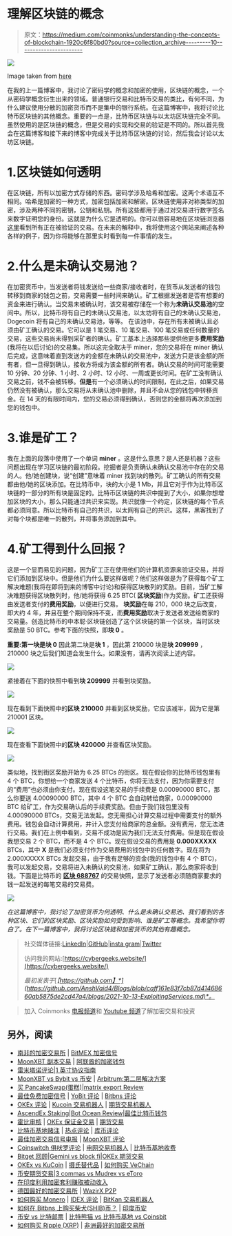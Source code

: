 # 理解区块链的概念

> 原文：<https://medium.com/coinmonks/understanding-the-concepts-of-blockchain-1920c6f80bd0?source=collection_archive---------10----------------------->

![](img/0641def6e68c73a55a97e61a479286ed.png)

Image taken from [here](https://www.finance-monthly.com/2019/08/the-top-3-cryptocurrencies-what-makes-them-a-success/)

在我的上一篇博客中，我讨论了密码学的概念和加密的使用，区块链的概念，一个从密码学概念衍生出来的领域。普通银行交易和比特币交易的类比，有何不同，为什么建议使用分散的加密货币而不是集中的银行系统。在这篇博客中，我将讨论比特币区块链的其他概念。重要的一点是，比特币区块链与以太坊区块链完全不同。虽然使用的是区块链的概念，但是交易的实现和交易的验证是不同的。所以首先我会在这篇博客和接下来的博客中完成关于比特币区块链的讨论，然后我会讨论以太坊区块链。

# 1.区块链如何透明

在区块链，所有以加密方式存储的东西。密码学涉及哈希和加密。这两个术语互不相同。哈希是加密的一种方式，加密包括加密和解密。区块链使用非对称类型的加密，涉及两种不同的密钥，公钥和私钥。所有这些都用于通过对交易进行数字签名来数字证明您的身份。这就是为什么它是透明的。你可以很容易地在区块链浏览器[这里](https://blockchain.com/explorer)看到所有正在被验证的交易。在未来的解释中，我将使用这个网站来阐述各种各样的例子，因为你将能够在那里实时看到每一件事情的发生。

# 2.什么是未确认交易池？

在加密货币中，当发送者将钱发送给一些商家/接收者时，在货币从发送者的钱包转移到商家的钱包之前，交易需要一些时间来确认。矿工根据发送者是否有想要的资金来进行确认。当交易未被确认时，该交易被存储在一个称为**未确认交易池**的空间中。所以，比特币将有自己的未确认交易池，以太坊将有自己的未确认交易池，Dogecoin 将有自己的未确认交易池，等等。
在该池中，存在所有未被确认且必须由矿工确认的交易。它可以是 1 笔交易、10 笔交易、100 笔交易或任何数量的交易，这些交易尚未得到采矿者的确认。矿工基本上选择那些提供他更多**费用奖励**(我将在以后讨论)的交易集。所以这完全取决于 miner，您的交易将在 miner 确认后完成，这意味着直到发送方的金额在未确认的交易池中，发送方只是该金额的所有者，但一旦得到确认，接收方将成为该金额的所有者。确认交易的时间可能需要 10 分钟、20 分钟、1 小时、2 小时、12 小时、一周或更长时间。在矿工没有确认交易之前，钱不会被转移。**但是**有一个必须确认的时间限制，在此之后，如果交易仍然没有被确认，那么交易将从未确认池中删除，并且不会从您的钱包中转移资金。在 14 天的有限时间内，您的交易必须得到确认，否则您的金额将再次添加到您的钱包中。

# 3.谁是矿工？

我在上面的段落中使用了一个单词 **miner** 。这是什么意思？是人还是机器？这些问题出现在学习区块链的最初阶段。挖掘者是负责确认未确认交易池中存在的交易的人。他/她创建块，说“创建”意味着 miner 找到块的散列。矿工确认的所有交易都由他/她的区块添加。在比特币中，块的大小是 1 Mb，并且它对于作为比特币区块链的一部分的所有块是固定的。比特币区块链的共识中提到了大小，如果你想增加区块的大小，那么只能通过共识来实现。共识就像一个约定，区块链的每个节点都必须同意。所以比特币有自己的共识，以太网有自己的共识。这样，黑客找到了对每个块都是唯一的散列，并将事务添加到其中。

# 4.矿工得到什么回报？

这是一个显而易见的问题，因为矿工正在使用他们的计算机资源来验证交易，并将它们添加到区块中。但是他们为什么要这样做呢？他们这样做是为了获得每个矿工解决难题(我将在即将到来的博客中讨论)和获得区块散列的奖励。目前，当矿工解决难题获得区块散列时，他/她将获得 6.25 BTC( **区块奖励**)作为奖励。矿工还获得由发送者支付的**费用奖励**，以便进行交易。
**块奖励**在每 210，000 块之后改变，即大约 4 年，并且在整个期间保持不变，而**费用奖励**取决于发送者发送给商家的交易量。创造比特币的中本聪·区块链创造了这个区块链的第一个区块，当时区块奖励是 50 BTC。参考下面的快照，即**块 0** 。

**重要:**第一块是**块 0** 因此第二块是**块 1** ，因此第 210000 块是**块 209999** ，210000 块之后我们知道会发生什么。如果没有，请再次阅读上述内容。

![](img/eed3ac3796408ae3b7aa55ac6af1b9da.png)

紧接着在下面的快照中看到**块 209999** 并看到块奖励。

![](img/604223c6e49f3c74f83c117fa498d37b.png)

现在看到下面快照中的**区块 210000** 并看到区块奖励，它应该减半，因为它是第 210001 区块。

![](img/44dbe9b7194f796703cd42ec3e1bb46b.png)

现在查看下面快照中的**区块 420000** 并查看区块奖励。

![](img/51970b04d3d2bda8c65995c762f16421.png)

类似地，找到街区奖励开始为 6.25 BTCs 的街区。现在假设你的比特币钱包里有 4 个 BTC，你想给一个商家发送 4 个比特币，你将无法支付，因为你需要支付的“费用”也必须由你支付。现在假设这笔交易的手续费是 0.00090000 BTC，那么你要送 4.00090000 BTC，其中 4 个 BTC 会自动转给商家，0.00090000 BTC 给矿工，作为交易确认后的手续费奖励。但由于我们钱包里没有 4.00090000 BTCs，交易无法发起。您无需担心计算交易过程中需要支付的额外费用。钱包会自动计算费用，并计入您支付给商家的总金额。没有费用，您无法进行交易。我们在上例中看到，交易不成功是因为我们无法支付费用。但是现在假设我想交易 2 个 BTC，而不是 4 个 BTC。现在假设交易的费用是 **0.000XXXXX** BTCs，其中 **X** 是我们必须支付作为交易费用的钱包中的任何数字。现在将为 2.000XXXXX BTCs 发起交易，由于我有足够的资金(我的钱包中有 4 个 BTC)，我可以发起交易，交易将进入未确认的交易池，如果矿工确认，那么商家将收到钱。下面是比特币的 [**区块 688767**](https://www.blockchain.com/btc/block/0000000000000000000a2b3818afc6aa08a2490a693eff4e93c027163c6d5cec) 的交易快照，显示了发送者必须随商家要求的钱一起发送的每笔交易的交易费。

![](img/56a46f4cd2697c5b5b16ed1cc01707a8.png)

*在这篇博客中，我讨论了加密货币为何透明、什么是未确认交易池、我们看到的各种区块、它们的区块奖励、区块奖励如何受到影响、谁是矿工等概念。我希望你明白了。在下一篇博客中，我将讨论区块链和加密货币的其他有趣概念。*

> 社交媒体链接:[LinkedIn](https://www.linkedin.com/in/ansh-vaid/)|[GitHub](https://github.com/AnshVaid4)|[insta gram](https://www.instagram.com/being_optimist/)|[Twitter](https://twitter.com/anshvaid4)
> 
> 访问我的网站:[https://cybergeeks.website/](https://cybergeeks.website/)
> 
> *最初发表于*[*【https://github.com】*](https://github.com/AnshVaid4/Blogs/blob/caff161e83f7cb87d41468660ab5875de2cd47a4/blogs/2021-10-13-ExploitingServices.md)*。*

> 加入 Coinmonks [电报频道](https://t.me/coincodecap)和 [Youtube 频道](https://www.youtube.com/c/coinmonks/videos)了解加密交易和投资

## 另外，阅读

*   [南非的加密交易所](https://blog.coincodecap.com/crypto-exchanges-in-south-africa) | [BitMEX 加密信号](https://blog.coincodecap.com/bitmex-crypto-signals)
*   [MoonXBT 副本交易](https://blog.coincodecap.com/moonxbt-copy-trading) | [阿联酋的加密钱包](https://blog.coincodecap.com/crypto-wallets-in-uae)
*   [雷米塔诺评论](https://blog.coincodecap.com/remitano-review)|[1 英寸协议指南](https://blog.coincodecap.com/1inch)
*   [MoonXBT vs Bybit vs 币安](https://blog.coincodecap.com/bybit-binance-moonxbt) | [Arbitrum:第二层解决方案](https://blog.coincodecap.com/arbitrum)
*   [买 PancakeSwap(蛋糕)](https://blog.coincodecap.com/buy-pancakeswap)|[matrix export Review](https://blog.coincodecap.com/matrixport-review)
*   [最佳免费加密信号](https://blog.coincodecap.com/free-crypto-signals) | [YoBit 评论](/coinmonks/yobit-review-175464162c62) | [Bitbns 评论](/coinmonks/bitbns-review-38256a07e161)
*   [OKEx 评论](/coinmonks/okex-review-6b369304110f) | [Kucoin 交易机器人](/coinmonks/kucoin-trading-bot-automate-your-trades-8cf0ca2138e0) | [期货交易机器人](/coinmonks/futures-trading-bots-5a282ccee3f5)
*   [AscendEx Staking](https://blog.coincodecap.com/ascendex-staking)|[Bot Ocean Review](https://blog.coincodecap.com/bot-ocean-review)|[最佳比特币钱包](https://blog.coincodecap.com/bitcoin-wallets-india)
*   [霍比审核](https://blog.coincodecap.com/huobi-review) | [OKEx 保证金交易](https://blog.coincodecap.com/okex-margin-trading) | [期货交易](https://blog.coincodecap.com/futures-trading)
*   [比特币基地赌注](https://blog.coincodecap.com/coinbase-staking) | [热点评论](/coinmonks/hotbit-review-cd5bec41dafb) | [库币评论](https://blog.coincodecap.com/kucoin-review)
*   [最佳加密交易信号电报](/coinmonks/best-crypto-signals-telegram-5785cdbc4b2b) | [MoonXBT 评论](/coinmonks/moonxbt-review-6e4ab26d037)
*   [Coinswitch 俱吠罗评论](/coinmonks/coinswitch-kuber-review-1a8dc5c7a739) | [电网交易机器人](https://blog.coincodecap.com/grid-trading) | [比特币基地收费](/coinmonks/coinbase-fees-831e77d4f2c5)
*   [Bitget 回顾](https://blog.coincodecap.com/bitget-review)|[Gemini vs block fi](https://blog.coincodecap.com/gemini-vs-blockfi)|[OKEx 期货交易](https://blog.coincodecap.com/okex-futures-trading)
*   [OKEx vs KuCoin](https://blog.coincodecap.com/okex-kucoin) | [摄氏替代品](https://blog.coincodecap.com/celsius-alternatives) | [如何购买 VeChain](https://blog.coincodecap.com/buy-vechain)
*   [币安期货交易](https://blog.coincodecap.com/binance-futures-trading)|[3 commas vs Mudrex vs eToro](https://blog.coincodecap.com/mudrex-3commas-etoro)
*   [在印度利用加密套利赚取被动收入](https://blog.coincodecap.com/crypto-arbitrage-in-india)
*   [德国最好的加密交易所](https://blog.coincodecap.com/crypto-exchanges-in-germany) | [WazirX P2P](https://blog.coincodecap.com/wazirx-p2p)
*   [如何购买 Monero](https://blog.coincodecap.com/buy-monero) | [IDEX 评论](https://blog.coincodecap.com/idex-review) | [BitKan 交易机器人](https://blog.coincodecap.com/bitkan-trading-bot)
*   [如何在 Bitbns 上购买柴犬(SHIB)币？](https://blog.coincodecap.com/buy-shiba-bitbns) | [印度币安](https://blog.coincodecap.com/binance-in-india)
*   [币安 vs 比特邮票](https://blog.coincodecap.com/binance-vs-bitstamp) | [比特熊猫 vs 比特币基地 vs Coinsbit](https://blog.coincodecap.com/bitpanda-coinbase-coinsbit)
*   [如何购买 Ripple (XRP)](https://blog.coincodecap.com/buy-ripple-india) | [非洲最好的加密交易所](https://blog.coincodecap.com/crypto-exchange-africa)
